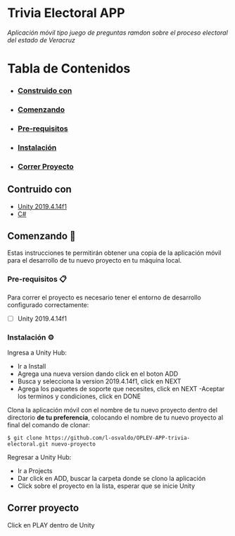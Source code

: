 # Trivia Electoral APP

_Aplicación móvil tipo juego de preguntas ramdon sobre el proceso electoral del estado de Veracruz_

# Tabla de Contenidos  

- ### [Construido con](#contruido-con)
- ### [Comenzando](#comenzando)
- ### [Pre-requisitos](#pre-requisitos)
- ### [Instalación](#instalación)
- ### [Correr Proyecto](#correr-proyecto)

## Contruido con 

* [Unity 2019.4.14f1](https://docs.unity3d.com/2019.4/Documentation/Manual/index.html)
* [C#](https://docs.microsoft.com/en-us/dotnet/csharp/)

## Comenzando 🚀

Estas instrucciones te permitirán obtener una copia de la aplicación móvil para el desarrollo de tu nuevo proyecto en tu máquina local.

### Pre-requisitos 📋

Para correr el proyecto es necesario tener el entorno de desarrollo configurado correctamente:

- [ ] Unity 2019.4.14f1

### Instalación ⚙️

Ingresa a Unity Hub:

- Ir a Install
- Agrega una nueva version dando click en el boton ADD
- Busca y selecciona la version 2019.4.14f1, click en NEXT
- Agrega los paquetes de soporte que necesites, click en NEXT
 -Aceptar los terminos y condiciones, click en DONE


Clona la aplicación móvil con el nombre de tu nuevo proyecto dentro del directorio **de tu preferencia**, colocando el nombre de tu nuevo proyecto al final del comando de clonar:

```
$ git clone https://github.com/l-osvaldo/OPLEV-APP-trivia-electoral.git nuevo-proyecto
```

Regresar a Unity Hub:

- Ir a Projects
- Dar click en ADD, buscar la carpeta donde se clono la aplicación
- Click sobre el proyecto en la lista, esperar que se inicie Unity


## Correr proyecto

Click en PLAY dentro de Unity

